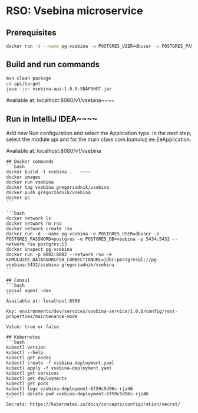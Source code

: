 # RSO: Vsebina microservice

## Prerequisites

```bash
docker run -d --name pg-vsebina -e POSTGRES_USER=dbuser -e POSTGRES_PASSWORD=postgres -e POSTGRES_DB=vsebina -p 5432:5432 postgres:13
```

## Build and run commands
```bash
mvn clean package
cd api/target
java -jar vsebina-api-1.0.0-SNAPSHOT.jar
```
Available at: localhost:8080/v1/vsebina~~~~

## Run in IntelliJ IDEA~~~~
Add new Run configuration and select the Application type. In the next step, select the module api and for the main class com.kumuluz.ee.EeApplication.

Available at: localhost:8080/v1/vsebina
~~~~
## Docker commands
```bash 
docker build -t vsebina .   ~~~~
docker images
docker run vsebina    
docker tag vsebina gregorzadnik/vsebina   
docker push gregorzadnik/vsebina
docker ps
```

```bash
docker network ls  
docker network rm rso
docker network create rso
docker run -d --name pg-vsebina -e POSTGRES_USER=dbuser -e POSTGRES_PASSWORD=postgres -e POSTGRES_DB=vsebina -p 5434:5432 --network rso postgres:13
docker inspect pg-vsebina
docker run -p 8082:8082 --network rso -e KUMULUZEE_DATASOURCES0_CONNECTIONURL=jdbc:postgresql://pg-vsebina:5432/vsebina gregorzadnik/vsebina
```

## Consul
```bash
consul agent -dev
```
Available at: localhost:8500

Key: environments/dev/services/vsebina-service/1.0.0/config/rest-properties/maintenance-mode

Value: true or false

## Kubernetes
```bash
kubectl version
kubectl --help
kubectl get nodes
kubectl create -f vsebina-deployment.yaml 
kubectl apply -f vsebina-deployment.yaml 
kubectl get services 
kubectl get deployments
kubectl get pods
kubectl logs vsebina-deployment-6f59c5d96c-rjz46
kubectl delete pod vsebina-deployment-6f59c5d96c-rjz46
```
Secrets: https://kubernetes.io/docs/concepts/configuration/secret/

